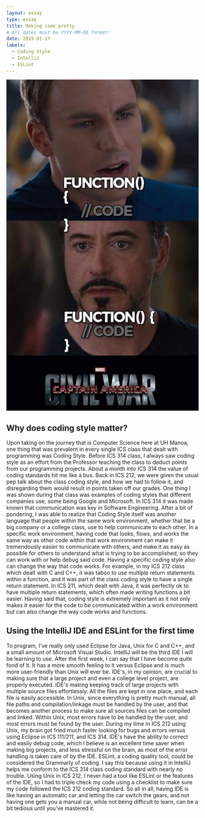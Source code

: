 ```yaml
---
layout: essay
type: essay
title: Making code pretty
# All dates must be YYYY-MM-DD format!
date: 2019-01-17
labels:
  - Coding Style
  - IntelliJ
  - ESLint
---
```


<img class="ui medium right floated rounded image" src="../images/k.jpg"> 
       
## Why does coding style matter?

Upon taking on the journey that is Computer Science here at UH Manoa, one thing that was prevalent in every single ICS class that dealt with programming was Coding Style. Before ICS 314 class, I always saw coding style as an effort from the Professor teaching the class to deduct points from our programming projects. About a month into ICS 314 the value of coding standards hit me like a bus. Back in ICS 212, we were given the usual pep talk about the class coding style, and how we had to follow it, and disregarding them would result in points taken off our grades. One thing I was shown during that class was examples of coding styles that different companies use, some being Google and Microsoft. In ICS 314 it was made known that communication was key in Software Engineering. After a bit of pondering, I was able to realize that Coding Style itself was another language that people within the same work environment, whether that be a big company or a college class, use to help communicate to each other. In a specific work environment, having code that looks, flows, and works the same way as other code within that work environment can make it tremendously easier to communicate with others, and make it as easy as possible for others to understand what is trying to be accomplished, so they can work with or help debug said code. Having a specific coding style also can change the way that code works. For example, in my ICS 212 class which dealt with C and C++, it was taboo to use multiple return statements within a function, and it was part of the class coding style to have a single return statement. In ICS 211, which dealt with Java, it was perfectly ok to have multiple return statements, which often made writing functions a bit easier. Having said that, coding style is extremely important as it not only makes it easier for the code to be communicated within a work environment but can also change the way code works and functions.

## Using the IntelliJ IDE and ESLint for the first time

To program, I've really only used Eclipse for Java, Unix for C and C++, and a small amount of Microsoft Visual Studio. IntelliJ will be the third IDE I will be learning to use. After the first week, I can say that I have become quite fond of it. It has a more smooth feeling to it versus Eclipse and is much more user-friendly than Unix will ever be. IDE's, in my opinion, are crucial to making sure that a large project and even a college level project, are properly executed.  IDE's making keeping track of large projects with multiple source files effortlessly. All the files are kept in one place, and each file is easily accessible. In Unix, since everything is pretty much manual, all file paths and compilation/linkage must be handled by the user, and that becomes another process to make sure all sources files can be compiled and linked. Within Unix, most errors have to be handled by the user, and most errors must be found by the user. During my time in ICS 212 using Unix, my brain got fried much faster looking for bugs and errors versus using Eclipse in ICS 111/211, and ICS 314. IDE's have the ability to correct and easily debug code, which I believe is an excellent time saver when making big projects, and less stressful on the brain, as most of the error handling is taken care of by the IDE. ESLint, a coding quality tool, could be considered the Grammarly of coding. I say this because using it in IntelliJ helps me conform to the ICS 314 class coding standard with nearly no trouble. Using Unix in ICS 212, I never had a tool like ESLint or the features of the IDE, so I had to triple check my code using a checklist to make sure my code followed the ICS 212 coding standard. So all in all, having IDE is like having an automatic car and letting the car switch the gears, and not having one gets you a manual car, while not being difficult to learn, can be a bit tedious until you've mastered it.
